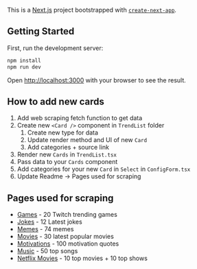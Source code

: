 This is a [Next.js](https://nextjs.org/) project bootstrapped with [`create-next-app`](https://github.com/vercel/next.js/tree/canary/packages/create-next-app).

## Getting Started

First, run the development server:

```bash
npm install
npm run dev
```

Open [http://localhost:3000](http://localhost:3000) with your browser to see the result.

## How to add new cards

1. Add web scraping fetch function to get data
2. Create new `<Card />` component in `TrendList` folder
   1. Create new type for data
   2. Update render method and UI of new `Card`
   3. Add categories + source link
3. Render new `Cards` in `TrendList.tsx`
4. Pass data to your `Cards` component
5. Add categories for your new `Card` in `Select` in `ConfigForm.tsx`
6. Update Readme -> Pages used for scraping

## Pages used for scraping

- [Games](https://www.twitchmetrics.net/games/viewership) - 20 Twitch trending games
- [Jokes](http://www.laughfactory.com/jokes/latest-jokes) - 12 Latest jokes
- [Memes](https://me.me/t/funny) - 74 memes
- [Movies](https://editorial.rottentomatoes.com/guide/popular-movies/) - 30 latest popular movies
- [Motivations](https://parade.com/973277/jessicasager/inspirational-quotes/) - 100 motivation quotes
- [Music](https://www.aria.com.au/charts/singles-chart) - 50 top songs
- [Netflix Movies](https://flixpatrol.com/top10/netflix/) - 10 top movies + 10 top shows
